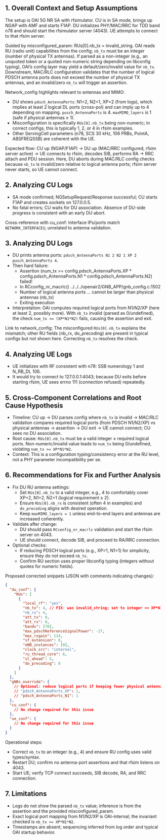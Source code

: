 ## 1. Overall Context and Setup Assumptions
The setup is OAI 5G NR SA with rfsimulator. CU is in SA mode, brings up NGAP with AMF and starts F1AP. DU initializes PHY/MAC/RRC for TDD band n78 and should start the rfsimulator server (4043). UE attempts to connect to that rfsim server.

Guided by misconfigured_param: RUs[0].nb_tx = invalid_string. OAI reads RU (radio unit) capabilities from the config; `nb_tx` must be an integer (number of physical TX antennas). If parsed as a non-integer (e.g., an unquoted token or a quoted non-numeric string depending on libconfig typing), OAI’s config layer may yield a default/zero/invalid value for `nb_tx`. Downstream, MAC/RLC configuration validates that the number of logical PDSCH antenna ports does not exceed the number of physical TX antennas, and an invalid/zero `nb_tx` will trigger an assertion.

Network_config highlights relevant to antennas and MIMO:
- DU shows `pdsch_AntennaPorts`: N1=2, N2=1, XP=2 (from logs), which implies at least 2 logical DL ports (cross-pol) and can imply up to 4 depending on mapping. `pusch_AntennaPorts` is 4. `maxMIMO_layers` is 1 (safe if physical antennas ≥ 1).
- Misconfiguration is specifically `RUs[0].nb_tx` being non-numeric; in correct configs, this is typically 1, 2, or 4 in rfsim examples.
- Other ServingCell parameters (n78, SCS 30 kHz, 106 PRBs, PointA, ABSFREQSSB) are coherent with the UE.

Expected flow: CU up (NGAP/F1AP) → DU up (MAC/RRC configured, rfsim server active) → UE connects to rfsim, decodes SIB, performs RA → RRC attach and PDU session. Here, DU aborts during MAC/RLC config checks because `nb_tx` is invalid/zero relative to logical antenna ports; rfsim server never starts, so UE cannot connect.

## 2. Analyzing CU Logs
- SA mode confirmed; NGSetupRequest/Response successful; CU starts F1AP and creates sockets on 127.0.0.5.
- No fatal errors; CU waits for DU association. Absence of DU-side progress is consistent with an early DU abort.

Cross-reference with cu_conf: Interface IPs/ports match `NETWORK_INTERFACES`; unrelated to antenna validation.

## 3. Analyzing DU Logs
- DU prints antenna ports: `pdsch_AntennaPorts N1 2 N2 1 XP 2 pusch_AntennaPorts 4`.
- Then hard failure:
  - Assertion (num_tx >= config.pdsch_AntennaPorts.XP * config.pdsch_AntennaPorts.N1 * config.pdsch_AntennaPorts.N2) failed!
  - In RCconfig_nr_macrlc() ../../../openair2/GNB_APP/gnb_config.c:1502
  - Number of logical antenna ports ... cannot be larger than physical antennas (nb_tx)
  - Exiting execution
- Interpretation: OAI computes required logical ports from N1/N2/XP (here at least 2, possibly more). With `nb_tx` invalid (parsed as 0/undefined), the check `num_tx >= (XP*N1*N2)` fails, causing the assertion and exit.

Link to network_config: The misconfigured `RUs[0].nb_tx` explains the mismatch; other RU fields (nb_rx, do_precoding) are present in typical configs but not shown here. Correcting `nb_tx` resolves the check.

## 4. Analyzing UE Logs
- UE initializes with RF consistent with n78: SSB numerology 1 and N_RB_DL 106.
- It would try to connect to 127.0.0.1:4043; because DU exits before starting rfsim, UE sees errno 111 (connection refused) repeatedly.

## 5. Cross-Component Correlations and Root Cause Hypothesis
- Timeline: CU up → DU parses config where `nb_tx` is invalid → MAC/RLC validation compares required logical ports (from PDSCH N1/N2/XP) vs physical antennas → assertion → DU exit → UE cannot connect; CU sees no DU association.
- Root cause: `RUs[0].nb_tx` must be a valid integer ≥ required logical ports. Non-numeric/invalid value leads to `num_tx` being 0/undefined, violating `num_tx >= XP*N1*N2`.
- Context: This is a configuration typing/consistency error at the RU level, not a PHY parameter incompatibility per se.

## 6. Recommendations for Fix and Further Analysis
- Fix DU RU antenna settings:
  - Set `RUs[0].nb_tx` to a valid integer, e.g., 4 to comfortably cover XP=2, N1=2, N2=1 (logical requirement ≥ 2).
  - Ensure `RUs[0].nb_rx` is consistent (often 4 in examples) and `do_precoding` aligns with desired operation.
  - Keep `maxMIMO_layers = 1` unless end-to-end layers and antennas are increased coherently.
- Validate after change:
  - DU should pass `RCconfig_nr_macrlc` validation and start the rfsim server on 4043.
  - UE should connect, decode SIB, and proceed to RA/RRC connection.
- Optional checks:
  - If reducing PDSCH logical ports (e.g., XP=1, N1=1) for simplicity, ensure they do not exceed `nb_tx`.
  - Confirm RU section uses proper libconfig typing (integers without quotes for numeric fields).

Proposed corrected snippets (JSON with comments indicating changes):

```json
{
  "du_conf": {
    "RUs": [
      {
        "local_rf": "yes",
        "nb_tx": 4, // FIX: was invalid_string; set to integer >= XP*N1*N2
        "nb_rx": 4,
        "att_tx": 0,
        "att_rx": 0,
        "bands": [78],
        "max_pdschReferenceSignalPower": -27,
        "max_rxgain": 114,
        "sf_extension": 0,
        "eNB_instances": [0],
        "clock_src": "internal",
        "ru_thread_core": 6,
        "sl_ahead": 5,
        "do_precoding": 0
      }
    ]
  },
  "gNBs_override": {
    // Optional: reduce logical ports if keeping fewer physical antennas
    // "pdsch_AntennaPorts_XP": 1,
    // "pdsch_AntennaPorts_N1": 1
  },
  "cu_conf": {
    // No change required for this issue
  },
  "ue_conf": {
    // No change required for this issue
  }
}
```

Operational steps:
- Correct `nb_tx` to an integer (e.g., 4) and ensure RU config uses valid types/syntax.
- Restart DU; confirm no antenna-port assertions and that rfsim listens on 4043.
- Start UE; verify TCP connect succeeds, SIB decode, RA, and RRC connection.

## 7. Limitations
- Logs do not show the parsed `nb_tx` value; inference is from the assertion and the provided misconfigured_param.
- Exact logical port mapping from N1/N2/XP is OAI-internal; the invariant checked is `nb_tx >= XP*N1*N2`.
- Timestamps are absent; sequencing inferred from log order and typical OAI startup behavior.